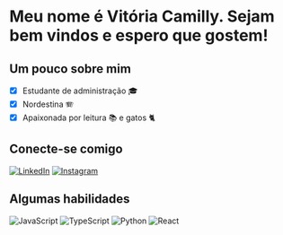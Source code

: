 # Meu nome é Vitória Camilly. Sejam bem vindos e espero que gostem!

## Um pouco sobre mim

- [x] Estudante de administração 🎓
- [x] Nordestina 🪗
- [x] Apaixonada por leitura 📚 e gatos 🐈

## Conecte-se comigo

[![LinkedIn](https://img.shields.io/badge/LinkedIn-000?style=for-the-badge&logo=linkedin&logoColor=0E76A8)](https://www.linkedin.com/in/vitoriacamillylima/) [![Instagram](https://img.shields.io/badge/Instagram-000?style=for-the-badge&logo=instagram)](https://www.instagram.com/viccamy_/)

## Algumas habilidades 

![JavaScript](https://img.shields.io/badge/JavaScript-000?style=for-the-badge&logo=javascript) ![TypeScript](https://img.shields.io/badge/TypeScript-000?style=for-the-badge&logo=typescript) ![Python](https://img.shields.io/badge/Python-000?style=for-the-badge&logo=python) ![React](https://img.shields.io/badge/React-000?style=for-the-badge&logo=react)
